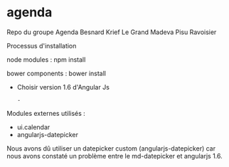 # agenda
Repo du groupe Agenda Besnard Krief Le Grand Madeva Pisu Ravoisier

Processus d'installation

node modules : npm install

bower components : bower install
- Choisir version 1.6 d'Angular Js

      - 
Modules externes utilisés : 
- ui.calendar
- angularjs-datepicker

Nous avons dû utiliser un datepicker custom (angularjs-datepicker) 
car nous avons constaté un problème entre le md-datepicker et angularjs 1.6.
